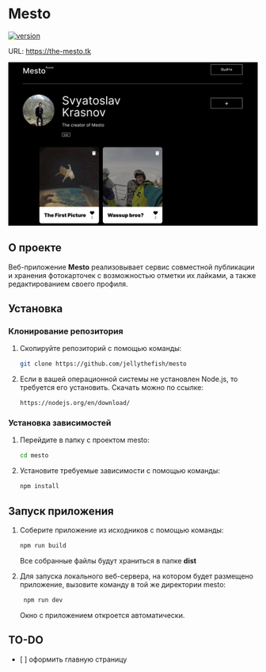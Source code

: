 # Mesto

[![version](https://img.shields.io/badge/version-1.0.2-blue.svg)](https://github.com/jellythefish/mesto/tree/v1.0.2) 

URL: https://the-mesto.tk

![Preview](src/images/preview.png)

## О проекте

Веб-приложение **Mesto** реализовывает сервис совместной публикации и хранения фотокарточек с возможностью отметки их лайками, а также редактированием своего профиля.

## Установка

### Клонирование репозитория

1. Скопируйте репозиторий с помощью команды:

   ```bash
   git clone https://github.com/jellythefish/mesto
   ```

2. Если в вашей операционной системы не установлен Node.js, то требуется его установить. Скачать можно по ссылке:

   ```
   https://nodejs.org/en/download/
   ```

### Установка зависимостей

1. Перейдите в папку с проектом mesto:

   ```bash
   cd mesto
   ```

2. Установите требуемые зависимости с помощью команды:

   ```bash
   npm install
   ```



## Запуск приложения

1. Соберите приложение из исходников с помощью команды:

   ```bash
   npm run build
   ```

   Все собранные файлы будут храниться в папке **dist**

2. Для запуска локального веб-сервера, на котором будет размещено приложение, вызовите команду в той же директории mesto:

   ```bash
    npm run dev
   ```

   Окно с приложением откроется автоматически.
   
## TO-DO
- \[ ] оформить главную страницу

